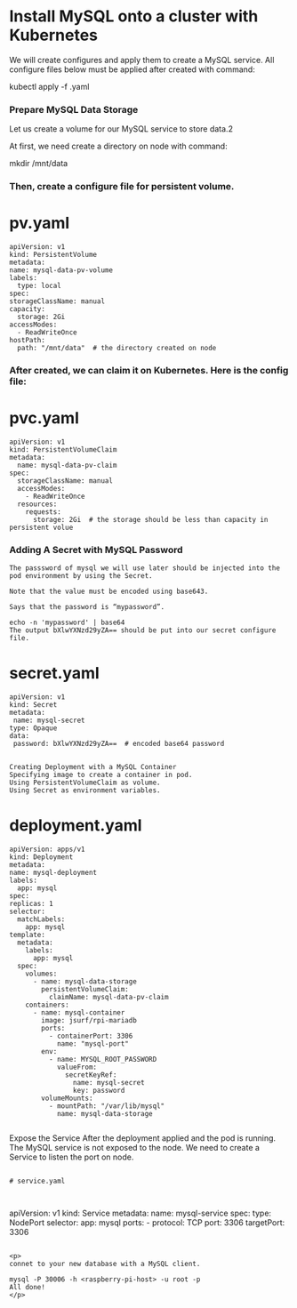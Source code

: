 # Install MySQL onto a cluster with Kubernetes    

We will create configures and apply them to create a MySQL service. All configure files below must be applied after created with command:

kubectl apply -f <config-name>.yaml

### Prepare MySQL Data Storage 
Let us create a volume for our MySQL service to store data.2

At first, we need create a directory on node with command:

mkdir /mnt/data

### Then, create a configure file for persistent volume.
  
# pv.yaml  

  ```
apiVersion: v1
kind: PersistentVolume
metadata:
  name: mysql-data-pv-volume
  labels:
    type: local
spec:
  storageClassName: manual
  capacity:
    storage: 2Gi
  accessModes:
    - ReadWriteOnce
  hostPath:
    path: "/mnt/data"  # the directory created on node

 ```
 ### After created, we can claim it on Kubernetes. Here is the config file:
 
# pvc.yaml
  
```
apiVersion: v1
kind: PersistentVolumeClaim
metadata:
  name: mysql-data-pv-claim
spec:
  storageClassName: manual
  accessModes:
    - ReadWriteOnce
  resources:
    requests:
      storage: 2Gi  # the storage should be less than capacity in persistent volue

```

### Adding A Secret with MySQL Password   
  
  
 ``` 
The passsword of mysql we will use later should be injected into the pod environment by using the Secret.

Note that the value must be encoded using base643.

Says that the password is “mypassword”.

echo -n 'mypassword' | base64
The output bXlwYXNzd29yZA== should be put into our secret configure file.
```
  
  

# secret.yaml 
 ``` 
apiVersion: v1
kind: Secret
metadata:
  name: mysql-secret
type: Opaque
data:
  password: bXlwYXNzd29yZA==  # encoded base64 password
  
```  

  
```
Creating Deployment with a MySQL Container 
Specifying image to create a container in pod.
Using PersistentVolumeClaim as volume.
Using Secret as environment variables.
```

# deployment.yaml
  
  ```
apiVersion: apps/v1
kind: Deployment
metadata:
  name: mysql-deployment
  labels:
    app: mysql
spec:
  replicas: 1
  selector:
    matchLabels:
      app: mysql
  template:
    metadata:
      labels:
        app: mysql
    spec:
      volumes:
        - name: mysql-data-storage
          persistentVolumeClaim:
            claimName: mysql-data-pv-claim
      containers:
        - name: mysql-container
          image: jsurf/rpi-mariadb
          ports:
            - containerPort: 3306
              name: "mysql-port"
          env:
            - name: MYSQL_ROOT_PASSWORD
              valueFrom:
                secretKeyRef:
                  name: mysql-secret
                  key: password
          volumeMounts:
            - mountPath: "/var/lib/mysql"
              name: mysql-data-storage
              
 ```            
Expose the Service 
After the deployment applied and the pod is running. The MySQL service is not exposed to the node. We need to create a Service to listen the port on node.
```
  
# service.yaml 
  
  
```
apiVersion: v1
kind: Service
metadata:
  name: mysql-service
spec:
  type: NodePort
  selector:
    app: mysql
  ports:
    - protocol: TCP
      port: 3306
      targetPort: 3306
```
  
<p>
connet to your new database with a MySQL client.

mysql -P 30006 -h <raspberry-pi-host> -u root -p
All done!
</p>

